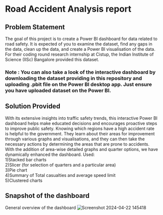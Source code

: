 # Road Accident Analysis report

## Problem Statement
The goal of this project is to create a Power BI dashboard for data related to road safety. It is expected of you to examine the dataset, find any gaps in the data, clean up the data, and create a Power BI visualisation of the data. For their coding round research internship at Cistup, the Indian Institute of Science (IISc) Bangalore provided this dataset.

### Note : You can also take a look of the interactive dashboard by downloading the dataset providing in this repository and uploading .pbit file on the Power BI desktop app. Just ensure you have uploaded dataset on the Power BI.

## Solution Provided
With its extensive insights into traffic safety trends, this interactive Power BI dashboard helps make educated decisions and encourages proactive steps to improve public safety. Knowing which regions have a high accident rate is helpful to the government. They learn about their areas for improvement through various graphs and visualisations, and they can then take the necessary actions by determining the areas that are prone to accidents. With the addition of area-wise detailed graphs and quarter options, we have dynamically enhanced the dashboard.
Used: <br>
1)Stacked bar charts <br>
2)Slicer (for selection of quarters and a particular area) <br>
3)Pie chart <br>
4)Summary of Total casualties and average speed limit <br>
5)Clustered charts 

## Snapshot of the dashboard

General overview of the dashboard
![Screenshot 2024-04-22 145418](https://github.com/jeet-Abhi123/Sales-Dashboard-using-Power-BI/assets/143840497/53753603-2a8d-4eb7-b24d-31a0b35e100b)


